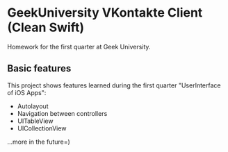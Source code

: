 
# GeekUniversity VKontakte Client (Clean Swift)

Homework for the first quarter at Geek University.

## Basic features

This project shows features learned during the first quarter "UserInterface of iOS Apps":

* Autolayout
* Navigation between controllers
* UITableView
* UICollectionView

...more in the future=)
